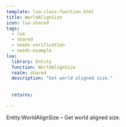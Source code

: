 ```yaml
---
template: lua-class-function.html
title: WorldAlignSize
icon: lua-shared
tags:
  - lua
  - shared
  - needs-verification
  - needs-example
lua:
  library: Entity
  function: WorldAlignSize
  realm: shared
  description: "Get world aligned size."
  
  
  returns:
    
---
```


<div class="lua__search__keywords">
Entity:WorldAlignSize &#x2013; Get world aligned size.
</div>
